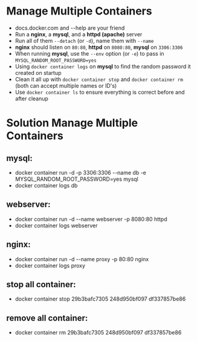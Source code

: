 # Manage Multiple Containers

- docs.docker.com and --help are your friend
- Run a **nginx**, a **mysql**, and a **httpd (apache)** server
- Run all of them `--detach` (or `-d`), name them with `--name`
- **nginx** should listen on `80:80`, **httpd** on `8080:80`, **mysql** on `3306:3306`
- When running **mysql**, use the `--env` option (or `-e`) to pass in `MYSQL_RANDOM_ROOT_PASSWORD=yes`
- Using `docker container logs` on **mysql** to find the random password it created on startup
- Clean it all up with `docker container stop` and `docker container rm` (both can accept multiple names or ID's)
- Use `docker container ls` to ensure everything is correct before and after cleanup

# Solution Manage Multiple Containers
## mysql:
- docker container run -d -p 3306:3306 --name db -e MYSQL_RANDOM_ROOT_PASSWORD=yes mysql
- docker container logs db

## webserver:
- docker container run -d --name webserver -p 8080:80 httpd
- docker container logs webserver

## nginx:
- docker container run -d --name proxy -p 80:80 nginx
- docker container logs proxy


## stop all container:
- docker container stop 29b3bafc7305 248d950bf097 df337857be86

## remove all container:
- docker container rm 29b3bafc7305 248d950bf097 df337857be86